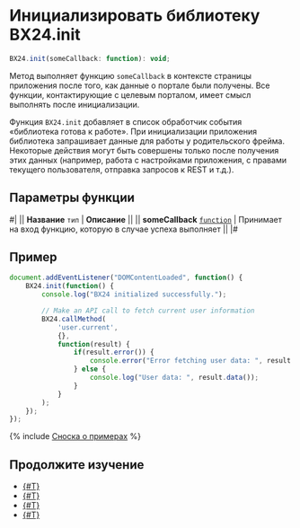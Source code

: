# Инициализировать библиотеку BX24.init

```js
BX24.init(someCallback: function): void;
```

Метод выполняет функцию `someCallback` в контексте страницы приложения после того, как данные о портале были получены. Все функции, контактирующие с целевым порталом, имеет смысл выполнять после инициализации. 

Функция `BX24.init` добавляет в список обработчик события «библиотека готова к работе». При инициализации приложения библиотека запрашивает данные для работы у родительского фрейма. Некоторые действия могут быть совершены только после получения этих данных (например, работа с настройками приложения, с правами текущего пользователя, отправка запросов к REST и т.д.).

## Параметры функции

#|
|| **Название**
`тип` | **Описание** ||
|| **someCallback**
[`function`](../../../api-reference/data-types.md) | Принимает на вход функцию, которую в случае успеха выполняет ||
|#

## Пример

```js
document.addEventListener("DOMContentLoaded", function() {
    BX24.init(function() {
        console.log("BX24 initialized successfully.");

        // Make an API call to fetch current user information
        BX24.callMethod(
            'user.current',
            {},
            function(result) {
                if(result.error()) {
                    console.error("Error fetching user data: ", result.error());
                } else {
                    console.log("User data: ", result.data());
                }
            }
        );
    });
});
```

{% include [Сноска о примерах](../../../_includes/examples.md) %}

## Продолжите изучение

- [{#T}](./bx24-install.md)
- [{#T}](./bx24-install-finish.md)
- [{#T}](./bx24-get-auth.md)
- [{#T}](./bx24-refresh-auth.md)